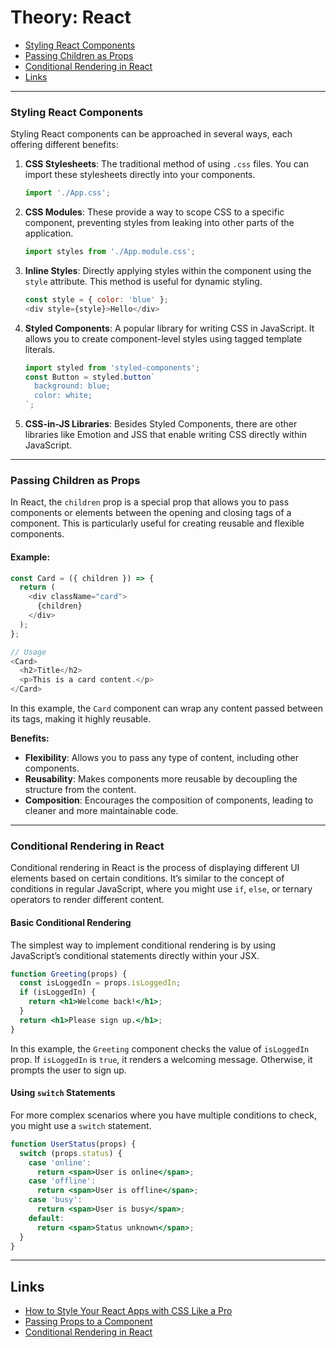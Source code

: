 # Theory: React

- [Styling React Components](#styling-react-components)
- [Passing Children as Props](#passing-children-as-props)
- [Conditional Rendering in React](#conditional-rendering-in-react)
- [Links](#links)


---
### Styling React Components

Styling React components can be approached in several ways, each offering different benefits:

1. **CSS Stylesheets**: The traditional method of using `.css` files. You can import these stylesheets directly into your components.
   ```js
   import './App.css';
   ```

2. **CSS Modules**: These provide a way to scope CSS to a specific component, preventing styles from leaking into other parts of the application.
   ```js
   import styles from './App.module.css';
   ```

3. **Inline Styles**: Directly applying styles within the component using the `style` attribute. This method is useful for dynamic styling.
   ```js
   const style = { color: 'blue' };
   <div style={style}>Hello</div>
   ```

4. **Styled Components**: A popular library for writing CSS in JavaScript. It allows you to create component-level styles using tagged template literals.
   ```js
   import styled from 'styled-components';
   const Button = styled.button`
     background: blue;
     color: white;
   `;
   ```

5. **CSS-in-JS Libraries**: Besides Styled Components, there are other libraries like Emotion and JSS that enable writing CSS directly within JavaScript.

---
### Passing Children as Props

In React, the `children` prop is a special prop that allows you to pass components or elements between the opening and closing tags of a component. This is particularly useful for creating reusable and flexible components.

#### Example:

```js
const Card = ({ children }) => {
  return (
    <div className="card">
      {children}
    </div>
  );
};

// Usage
<Card>
  <h2>Title</h2>
  <p>This is a card content.</p>
</Card>
```

In this example, the `Card` component can wrap any content passed between its tags, making it highly reusable.

**Benefits:**

- **Flexibility**: Allows you to pass any type of content, including other components.
- **Reusability**: Makes components more reusable by decoupling the structure from the content.
- **Composition**: Encourages the composition of components, leading to cleaner and more maintainable code.

---
### Conditional Rendering in React

Conditional rendering in React is the process of displaying different UI elements based on certain conditions. It’s similar to the concept of conditions in regular JavaScript, where you might use `if`, `else`, or ternary operators to render different content.

#### Basic Conditional Rendering

The simplest way to implement conditional rendering is by using JavaScript’s conditional statements directly within your JSX.

```jsx
function Greeting(props) {
  const isLoggedIn = props.isLoggedIn;
  if (isLoggedIn) {
    return <h1>Welcome back!</h1>;
  }
  return <h1>Please sign up.</h1>;
}
```

In this example, the `Greeting` component checks the value of `isLoggedIn` prop. If `isLoggedIn` is `true`, it renders a welcoming message. Otherwise, it prompts the user to sign up.


#### Using `switch` Statements

For more complex scenarios where you have multiple conditions to check, you might use a `switch` statement.

```jsx
function UserStatus(props) {
  switch (props.status) {
    case 'online':
      return <span>User is online</span>;
    case 'offline':
      return <span>User is offline</span>;
    case 'busy':
      return <span>User is busy</span>;
    default:
      return <span>Status unknown</span>;
  }
}
```



---
## Links

- [How to Style Your React Apps with CSS Like a Pro](https://www.freecodecamp.org/news/style-react-apps-with-css/)
- [Passing Props to a Component](https://react.dev/learn/passing-props-to-a-component)
- [Conditional Rendering in React](https://react.dev/learn/conditional-rendering)


<!-- 

## More on Conditional rendering

### **Rendering Null**

Sometimes, you might want to render nothing based on a condition. In React, you can return `null` to prevent any rendering.

```jsx
function WarningBanner(props) {
  if (!props.warn) {
    return null;
  }
  return <div className="warning">Warning!</div>;
}
```

When `warn` is `false`, the `WarningBanner` component doesn’t render anything. 

<!-- ### **Using Ternary Operators**

For more concise code, you can use the ternary operator. This is particularly useful for rendering short, simple conditional statements.

```jsx
function Greeting(props) {
  return (
    <div>
      {props.isLoggedIn ? <h1>Welcome back!</h1> : <h1>Please sign up.</h1>}
    </div>
  );
}
``` 
-->



<!-- ### **Short-Circuit Evaluation with `&&`**

When you only want to render a component or an element based on a condition without needing an `else` clause, you can use the logical `&&` operator.

```jsx
function Notification(props) {
  return (
    <div>
      {props.hasNewMessages && <h2>You have new messages!</h2>}
    </div>
  );
}
```

In this example, the message is displayed only if `hasNewMessages` is `true`. -->

